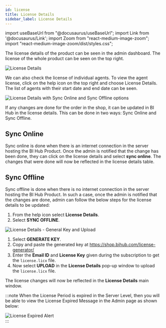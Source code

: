 ```yaml
---
id: license
title: License Details
sidebar_label: License Details
---
```


import useBaseUrl from "@docusaurus/useBaseUrl";
import Link from '@docusaurus/Link';
import Zoom from "react-medium-image-zoom";
import "react-medium-image-zoom/dist/styles.css";

The license details of the product can be seen in the admin dashboard. The license of the whole product can be seen on the top right.

  <div class="center">
    <Zoom>
      <img alt="License Details" src={useBaseUrl('doc-images/admin-guide/lc1.png')}/>
    </Zoom>
  </div>

We can also check the license of individual agents. To view the agent license, click on the help icon on the top right and choose License Details. The list of agents with their start date and end date can be
seen.

  <div class="center">
    <Zoom>
      <img alt="License Details with Sync Online and Sync Offline options" src={useBaseUrl('doc-images/admin-guide/lc2.png')}/>
    </Zoom>
  </div>

If any changes are done for the order in the shop, it can be updated in
BI Hub in the license details. This can be done in two ways: Sync Online and Sync Offline.

## Sync Online

Sync online is done when there is an internet connection in the server hosting the BI Hub Product. Once the admin is notified that the change has been done, they can click on the license details and select **sync online**. The changes that were done will now be reflected in the license details table.

## Sync Offline

Sync offline is done when there is no internet connection in the server hosting the BI Hub Product. In such a case, once the admin is notified that the changes are done, admin can follow the below steps for the license details to be updated:

1. From the help icon select **License Details**.
1. Select **SYNC OFFLINE**.

  <div class="center">
    <Zoom>
      <img alt="License Details - General Key and Upload" src={useBaseUrl('doc-images/admin-guide/lc3.png')}/>
    </Zoom>
  </div>

1. Select **GENERATE KEY**.
1. Copy and paste the generated key at https://shop.bihub.com/license-generator/
1. Enter the **Email ID** and **License Key** given during the subscription to get the `license.licx` file.
1. Now select **UPLOAD** in the **License Details** pop-up window to upload the `license.licx` file.

The license changes will now be reflected in the **License Details** main window.

:::note
When the License Period is expired in the Server Level, then you will be able to view the License Expired Message in the Admin page as shown below:

  <div class="center">
    <Zoom>
      <img alt="License Expired Alert" src={useBaseUrl('doc-images/admin-guide/le1.png')}/>
    </Zoom>
  </div>
:::
